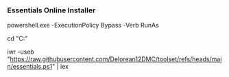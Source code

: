### Essentials Online Installer

powershell.exe -ExecutionPolicy Bypass -Verb RunAs

cd "C:\"

iwr -useb "https://raw.githubusercontent.com/Delorean12DMC/toolset/refs/heads/main/essentials.ps1" | iex
